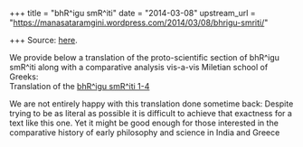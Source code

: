 +++
title = "bhR^igu smR^iti"
date = "2014-03-08"
upstream_url = "https://manasataramgini.wordpress.com/2014/03/08/bhrigu-smriti/"

+++
Source: [here](https://manasataramgini.wordpress.com/2014/03/08/bhrigu-smriti/).

We provide below a translation of the proto-scientific section of bhR^igu smR^iti along with a comparative analysis vis-a-vis Miletian school of Greeks:  
Translation of the [bhR^igu smR^iti 1-4](https://manasataramgini.files.wordpress.com/2014/03/bhrigu_smriti_hs-1.pdf)

We are not entirely happy with this translation done sometime back: Despite trying to be as literal as possible it is difficult to achieve that exactness for a text like this one. Yet it might be good enough for those interested in the comparative history of early philosophy and science in India and Greece

